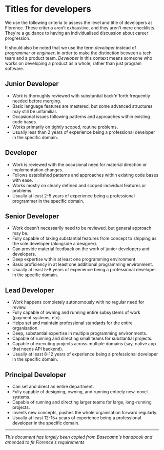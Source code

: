 # Titles for developers

We use the following criteria to assess the level and title of developers at Florence. These criteria aren't exhaustive, and they aren't mere checklists. They're a guidance to having an individualised discussion about career progression.

It should also be noted that we use the term _developer_ instead of _programmer_ or _engineer_, in order to make the distinction between a tech team and a product team. _Developer_ in this context means someone who works on developing a product as a whole, rather than just program software.

## Junior Developer

* Work is thoroughly reviewed with substantial back'n'forth frequently needed before merging.
* Basic language features are mastered, but some advanced structures may still be unfamiliar.
* Occasional issues following patterns and approaches within existing code bases.
* Works primarily on tightly scoped, routine problems.
* Usually less than 2 years of experience being a professional developer in the specific domain.

## Developer

* Work is reviewed with the occasional need for material direction or implementation changes.
* Follows established patterns and approaches within existing code bases with ease.
* Works mostly on clearly defined and scoped individual features or problems.
* Usually at least 2-5 years of experience being a professional programmer in the specific domain.

## Senior Developer

* Work doesn't necessarily need to be reviewed, but general approach may be.
* Fully capable of taking substantial features from concept to shipping as the sole developer (alongside a designer).
* Can provide material feedback on the work of junior developers and developers.
* Deep expertise within at least one programming environment.
* Basic proficiency in at least one additional programming environment.
* Usually at least 5-8 years of experience being a professional developer in the specific domain.

## Lead Developer

* Work happens completely autonomously with no regular need for review.
* Fully capable of owning and running entire subsystems of work (payment systems, etc).
* Helps set and maintain professional standards for the entire organisation.
* Deep, substantial expertise in multiple programming environments.
* Capable of running and directing small teams for substantial projects.
* Capable of executing projects across multiple domains (say, native app that needs API backend).
* Usually at least 8-12 years of experience being a professional developer in the specific domain.

## Principal Developer

* Can set and direct an entire department.
* Fully capable of designing, owning, and running entirely new, novel systems.
* Capable of running and directing larger teams for large, long-running projects.
* Invents new concepts, pushes the whole organisation forward regularly.
* Usually at least 12-15+ years of experience being a professional developer in the specific domain.

***

_This document has largely been copied from Basecamp's handbook and amended to fit Florence's requirements_
